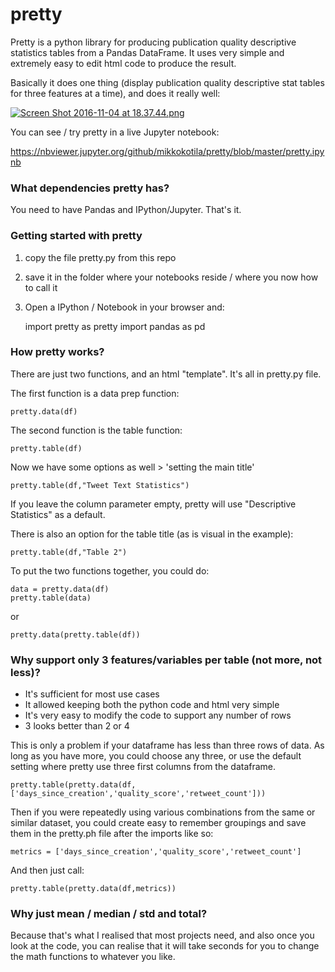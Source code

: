 # pretty

Pretty is a python library for producing publication quality descriptive statistics tables from a Pandas DataFrame. It uses very simple and extremely easy to edit html code to produce the result. 

Basically it does one thing (display publication quality descriptive stat tables for three features at a time), and does it really well: 

[![Screen Shot 2016-11-04 at 18.37.44.png](https://s14.postimg.org/hnoexoujl/Screen_Shot_2016_11_04_at_18_37_44.png)](https://postimg.org/image/70uls9me5/)

You can see / try pretty in a live Jupyter notebook: 

https://nbviewer.jupyter.org/github/mikkokotila/pretty/blob/master/pretty.ipynb

### What dependencies pretty has? 

You need to have Pandas and IPython/Jupyter. That's it. 

### Getting started with pretty

1) copy the file pretty.py from this repo

2) save it in the folder where your notebooks reside / where you now how to call it

3) Open a IPython / Notebook in your browser and: 

    import pretty as pretty
    import pandas as pd
    
### How pretty works? 

There are just two functions, and an html "template". It's all in pretty.py file. 

The first function is a data prep function:

    pretty.data(df)

The second function is the table function: 

    pretty.table(df)
    
Now we have some options as well > 'setting the main title'

    pretty.table(df,"Tweet Text Statistics")

If you leave the column parameter empty, pretty will use "Descriptive Statistics" as a default.

There is also an option for the table title (as is visual in the example): 

    pretty.table(df,"Table 2")

To put the two functions together, you could do: 

    data = pretty.data(df)
    pretty.table(data)
    
or

    pretty.data(pretty.table(df))

### Why support only 3 features/variables per table (not more, not less)?

- It's sufficient for most use cases 
- It allowed keeping both the python code and html very simple
- It's very easy to modify the code to support any number of rows 
- 3 looks better than 2 or 4

This is only a problem if your dataframe has less than three rows of data. As long as you have more, you could choose any three, or use the default setting where pretty use three first columns from the dataframe. 

    pretty.table(pretty.data(df,['days_since_creation','quality_score','retweet_count']))

Then if you were repeatedly using various combinations from the same or similar dataset, you could create easy to remember groupings and save them in the pretty.ph file after the imports like so: 

    metrics = ['days_since_creation','quality_score','retweet_count']
    
And then just call: 

    pretty.table(pretty.data(df,metrics))
    
### Why just mean / median / std and total?

Because that's what I realised that most projects need, and also once you look at the code, you can realise that it will take seconds for you to change the math functions to whatever you like.
